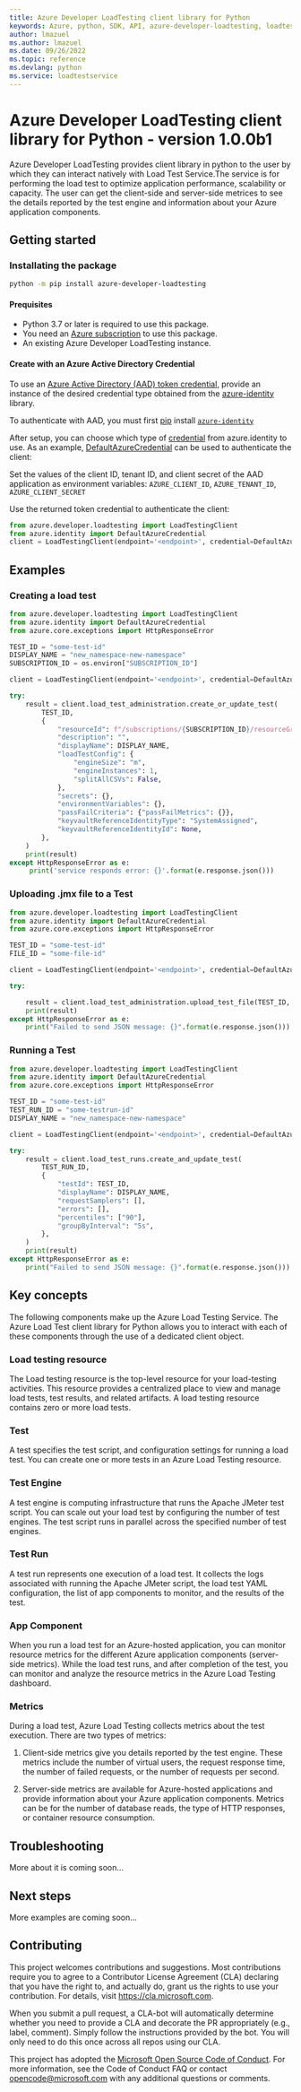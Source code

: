 ```yaml
---
title: Azure Developer LoadTesting client library for Python
keywords: Azure, python, SDK, API, azure-developer-loadtesting, loadtestservice
author: lmazuel
ms.author: lmazuel
ms.date: 09/26/2022
ms.topic: reference
ms.devlang: python
ms.service: loadtestservice
---
```


# Azure Developer LoadTesting client library for Python - version 1.0.0b1 

Azure Developer LoadTesting provides client library in python to the user by which they can interact natively with Load Test Service.The service is for performing the load test to optimize application performance, scalability or capacity. The user can get the client-side and server-side metrices to see the details reported by the test engine and information about your Azure application components.


## Getting started

### Installating the package

```bash
python -m pip install azure-developer-loadtesting
```

#### Prequisites

- Python 3.7 or later is required to use this package.
- You need an [Azure subscription][azure_sub] to use this package.
- An existing Azure Developer LoadTesting instance.
#### Create with an Azure Active Directory Credential
To use an [Azure Active Directory (AAD) token credential][authenticate_with_token],
provide an instance of the desired credential type obtained from the
[azure-identity][azure_identity_credentials] library.

To authenticate with AAD, you must first [pip][pip] install [`azure-identity`][azure_identity_pip]

After setup, you can choose which type of [credential][azure_identity_credentials] from azure.identity to use.
As an example, [DefaultAzureCredential][default_azure_credential] can be used to authenticate the client:

Set the values of the client ID, tenant ID, and client secret of the AAD application as environment variables:
`AZURE_CLIENT_ID`, `AZURE_TENANT_ID`, `AZURE_CLIENT_SECRET`

Use the returned token credential to authenticate the client:

```python
from azure.developer.loadtesting import LoadTestingClient
from azure.identity import DefaultAzureCredential
client = LoadTestingClient(endpoint='<endpoint>', credential=DefaultAzureCredential())
```

## Examples

### Creating a load test 
```python
from azure.developer.loadtesting import LoadTestingClient
from azure.identity import DefaultAzureCredential
from azure.core.exceptions import HttpResponseError

TEST_ID = "some-test-id"  
DISPLAY_NAME = "new_namespace-new-namespace"  
SUBSCRIPTION_ID = os.environ["SUBSCRIPTION_ID"]  

client = LoadTestingClient(endpoint='<endpoint>', credential=DefaultAzureCredential())

try:
    result = client.load_test_administration.create_or_update_test(
        TEST_ID,
        {
            "resourceId": f"/subscriptions/{SUBSCRIPTION_ID}/resourceGroups/yashika-rg/providers/Microsoft.LoadTestService/loadtests/loadtestsdk",
            "description": "",
            "displayName": DISPLAY_NAME,
            "loadTestConfig": {
                "engineSize": "m",
                "engineInstances": 1,
                "splitAllCSVs": False,
            },
            "secrets": {},
            "environmentVariables": {},
            "passFailCriteria": {"passFailMetrics": {}},
            "keyvaultReferenceIdentityType": "SystemAssigned",
            "keyvaultReferenceIdentityId": None,
        },
    )
    print(result)
except HttpResponseError as e:
     print('service responds error: {}'.format(e.response.json()))

```

### Uploading .jmx file to a Test
```python
from azure.developer.loadtesting import LoadTestingClient
from azure.identity import DefaultAzureCredential
from azure.core.exceptions import HttpResponseError

TEST_ID = "some-test-id"  
FILE_ID = "some-file-id"  

client = LoadTestingClient(endpoint='<endpoint>', credential=DefaultAzureCredential())

try:

    result = client.load_test_administration.upload_test_file(TEST_ID, FILE_ID, open("sample.jmx", "rb"))
    print(result)
except HttpResponseError as e:
    print("Failed to send JSON message: {}".format(e.response.json()))
```

### Running a Test
```python
from azure.developer.loadtesting import LoadTestingClient
from azure.identity import DefaultAzureCredential
from azure.core.exceptions import HttpResponseError

TEST_ID = "some-test-id"  
TEST_RUN_ID = "some-testrun-id" 
DISPLAY_NAME = "new_namespace-new-namespace"  

client = LoadTestingClient(endpoint='<endpoint>', credential=DefaultAzureCredential())

try:
    result = client.load_test_runs.create_and_update_test(
        TEST_RUN_ID,
        {
            "testId": TEST_ID,
            "displayName": DISPLAY_NAME,
            "requestSamplers": [],
            "errors": [],
            "percentiles": ["90"],
            "groupByInterval": "5s",
        },
    )
    print(result)
except HttpResponseError as e:
    print("Failed to send JSON message: {}".format(e.response.json()))
```
## Key concepts
The following components make up the Azure Load Testing Service. The Azure Load Test client library for Python allows you to interact with each of these components through the use of a dedicated client object.

### Load testing resource
The Load testing resource is the top-level resource for your load-testing activities. This resource provides a centralized place to view and manage load tests, test results, and related artifacts. A load testing resource contains zero or more load tests.

### Test
A test specifies the test script, and configuration settings for running a load test. You can create one or more tests in an Azure Load Testing resource.

### Test Engine
A test engine is computing infrastructure that runs the Apache JMeter test script. You can scale out your load test by configuring the number of test engines. The test script runs in parallel across the specified number of test engines.

### Test Run
A test run represents one execution of a load test. It collects the logs associated with running the Apache JMeter script, the load test YAML configuration, the list of app components to monitor, and the results of the test.

### App Component
When you run a load test for an Azure-hosted application, you can monitor resource metrics for the different Azure application components (server-side metrics). While the load test runs, and after completion of the test, you can monitor and analyze the resource metrics in the Azure Load Testing dashboard.

### Metrics
During a load test, Azure Load Testing collects metrics about the test execution. There are two types of metrics:

1. Client-side metrics give you details reported by the test engine. These metrics include the number of virtual users, the request response time, the number of failed requests, or the number of requests per second. 

2. Server-side metrics are available for Azure-hosted applications and provide information about your Azure application components. Metrics can be for the number of database reads, the type of HTTP responses, or container resource consumption.

## Troubleshooting
More about it is coming soon...

## Next steps

More examples are coming soon...

## Contributing

This project welcomes contributions and suggestions. Most contributions require
you to agree to a Contributor License Agreement (CLA) declaring that you have
the right to, and actually do, grant us the rights to use your contribution.
For details, visit https://cla.microsoft.com.

When you submit a pull request, a CLA-bot will automatically determine whether
you need to provide a CLA and decorate the PR appropriately (e.g., label,
comment). Simply follow the instructions provided by the bot. You will only
need to do this once across all repos using our CLA.

This project has adopted the
[Microsoft Open Source Code of Conduct][code_of_conduct]. For more information,
see the Code of Conduct FAQ or contact opencode@microsoft.com with any
additional questions or comments.

<!-- LINKS -->
[code_of_conduct]: https://opensource.microsoft.com/codeofconduct/
[authenticate_with_token]: /azure/cognitive-services/authentication?tabs=powershell#authenticate-with-an-authentication-token
[azure_identity_credentials]: https://github.com/Azure/azure-sdk-for-python/tree/main/sdk/identity/azure-identity#credentials
[azure_identity_pip]: https://pypi.org/project/azure-identity/
[default_azure_credential]: https://github.com/Azure/azure-sdk-for-python/tree/main/sdk/identity/azure-identity#defaultazurecredential
[pip]: https://pypi.org/project/pip/
[azure_sub]: https://azure.microsoft.com/free/


